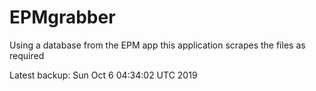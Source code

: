 # EPMgrabber
Using a database from the EPM app this application scrapes the files as required


Latest backup: Sun Oct 6 04:34:02 UTC 2019
